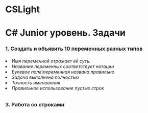 # CSLight
<h1>C# Junior уровень. Задачи</h1>

<h3>1. Создать и объявить 10 переменных разных типов</h3>
 <h6>
 <li>Имя переменной отражает её суть.
 <li>Название переменных соответствует нотации
 <li>Булевое поле\переменная названа правильно
 <li>Задача выполнена полностью
 <li>Точность именования
 <li>Правильное использование пустых строк
 </h6>
 <h3>3. Работа со строками</h3>
